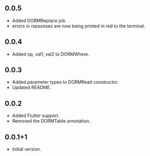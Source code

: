 ## 0.0.5

- Added DORMReplace job.
- errors in repsonses are now being printed in red to the terminal.

## 0.0.4

- Added op, val1, val2 to DORMWhere.

## 0.0.3

- Added parameter types to DORMRead constructor.
- Updated README.

## 0.0.2

- Added Flutter support.
- Removed the DORMTable annotation.

## 0.0.1+1

- Initial version.
